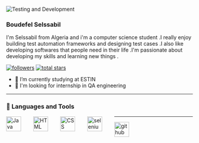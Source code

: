 ![Testing and Development](https://github.com/B-Selssabil/B-Selssabil-/blob/main/FINALLY.png)

### Boudefel Selssabil

I'm Selssabil from Algeria and  i'm a computer science student .I really enjoy building test  automation  frameworks  and designing test cases .I also like developing softwares that people need in their life .I'm passionate about developing my skills and learning new things .

<p align="left">
      <a href="https://github.com/B-Selssabil?tab=followers">
         <img alt="followers" title="Follow me on Github" src="https://custom-icon-badges.demolab.com/github/followers/B-Selssabil?color=236ad3&labelColor=1155ba&style=for-the-badge&logo=person-add&label=Follow&logoColor=white"/></a>
      <a href="https://github.com/B-Selssabil?tab=repositories&sort=stargazers">
         <img alt="total stars" title="Total stars on GitHub" src="https://custom-icon-badges.demolab.com/github/stars/B-Selssabil?color=55960c&style=for-the-badge&labelColor=488207&logo=star"/></a>
   </p>


- 🔭 I’m currently studying  at ESTIN 
- 👯 I'm looking for internship in QA engineering

---

### 🧰 Languages and Tools

<img align="left" alt="Java" width="40px" style="padding-right:30px;" src="https://cdn.jsdelivr.net/gh/devicons/devicon/icons/java/java-original.svg"/>
<img align="left" alt="HTML" width="40px" style="padding-right:30px;" src="https://cdn.jsdelivr.net/gh/devicons/devicon/icons/html5/html5-plain.svg" />
<img align="left" alt="CSS" width="40px" style="padding-right:30px;" src="https://cdn.jsdelivr.net/gh/devicons/devicon/icons/css3/css3-plain.svg" />
<img align="left" alt="selenium" width="40px" style="padding-right:30px;" src="https://cdn.jsdelivr.net/gh/devicons/devicon/icons/selenium/selenium-original.svg" />

          
---


[<img src='https://cdn.jsdelivr.net/npm/simple-icons@3.0.1/icons/github.svg' alt='github' height='40'>](https://github.com/B-Selssabil)  


